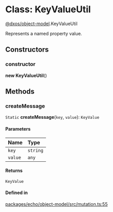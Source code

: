 # Class: KeyValueUtil

[@dxos/object-model](../modules/dxos_object_model.md).KeyValueUtil

Represents a named property value.

## Constructors

### constructor

**new KeyValueUtil**()

## Methods

### createMessage

`Static` **createMessage**(`key`, `value`): `KeyValue`

#### Parameters

| Name | Type |
| :------ | :------ |
| `key` | `string` |
| `value` | `any` |

#### Returns

`KeyValue`

#### Defined in

[packages/echo/object-model/src/mutation.ts:55](https://github.com/dxos/dxos/blob/main/packages/echo/object-model/src/mutation.ts#L55)
